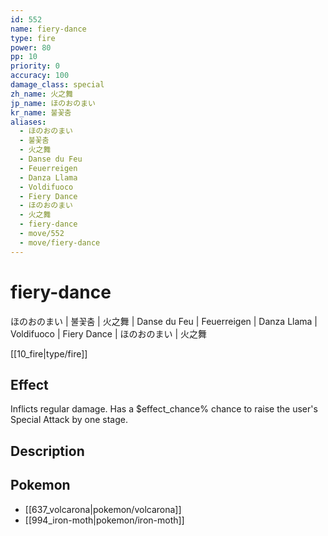 ```yaml
---
id: 552
name: fiery-dance
type: fire
power: 80
pp: 10
priority: 0
accuracy: 100
damage_class: special
zh_name: 火之舞
jp_name: ほのおのまい
kr_name: 불꽃춤
aliases:
  - ほのおのまい
  - 불꽃춤
  - 火之舞
  - Danse du Feu
  - Feuerreigen
  - Danza Llama
  - Voldifuoco
  - Fiery Dance
  - ほのおのまい
  - 火之舞
  - fiery-dance
  - move/552
  - move/fiery-dance
---
```

# fiery-dance
    
ほのおのまい | 불꽃춤 | 火之舞 | Danse du Feu | Feuerreigen | Danza Llama | Voldifuoco | Fiery Dance | ほのおのまい | 火之舞

[[10_fire|type/fire]]

## Effect

Inflicts regular damage.  Has a $effect_chance% chance to raise the user's Special Attack by one stage.

## Description



## Pokemon

- [[637_volcarona|pokemon/volcarona]]
- [[994_iron-moth|pokemon/iron-moth]]

